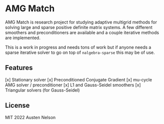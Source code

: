 # AMG Match

AMG Match is research project for studying adaptive multigrid methods for
solving large and sparse positive definite matrix systems. A few different
smoothers and preconditioners are available and a couple iterative methods
are implemented. 

This is a work in progress and needs tons of work but if anyone needs a 
sparse iterative solver to go on top of `nalgebra-sparse` this may be
of use.

## Features

[x] Stationary solver
[x] Preconditioned Conjugate Gradient
[x] mu-cycle AMG solver / preconditioner
[x] L1 and Gauss-Seidel smoothers
[x] Triangular solvers (for Gauss-Seidel) 


## License
MIT 2022 Austen Nelson
